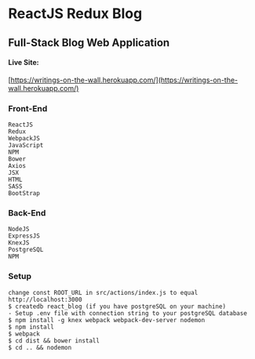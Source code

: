 # ReactJS Redux Blog

## Full-Stack Blog Web Application

#### Live Site:
[https://writings-on-the-wall.herokuapp.com/](https://writings-on-the-wall.herokuapp.com/)

### Front-End
```
ReactJS
Redux
WebpackJS
JavaScript
NPM
Bower
Axios
JSX
HTML
SASS
BootStrap
```

### Back-End
```
NodeJS
ExpressJS
KnexJS
PostgreSQL
NPM
```

### Setup

```
change const ROOT_URL in src/actions/index.js to equal http://localhost:3000
$ createdb react_blog (if you have postgreSQL on your machine)
- Setup .env file with connection string to your postgreSQL database
$ npm install -g knex webpack webpack-dev-server nodemon
$ npm install
$ webpack
$ cd dist && bower install
$ cd .. && nodemon
```
